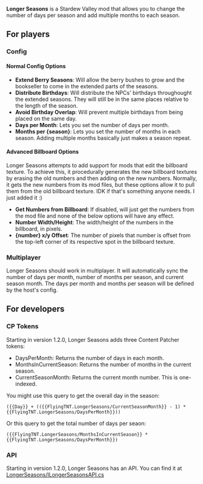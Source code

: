 ﻿**Longer Seasons** is a Stardew Valley mod that allows you to change the number of days per season and add multiple months to each season.

## For players
### Config
#### Normal Config Options
 - **Extend Berry Seasons**: Will allow the berry bushes to grow and the bookseller to come in the extended parts of the seasons.
 - **Distribute Birthdays**: Will distribute the NPCs' birthdays throughought the extended seasons. They will still be in the same places relative to the length of the season.
 - **Avoid Birthday Overlap**: Will prevent multiple birthdays from being placed on the same day.
 - **Days per Month**: Lets you set the number of days per month.
 - **Months per {season}**: Lets you set the number of months in each season. Adding multiple months basically just makes a season repeat.
#### Advanced Billboard Options
Longer Seasons attempts to add support for mods that edit the billboard texture. To achieve this, it procedurally generates the new billboard textures by erasing the old numbers and then adding on the new numbers. Normally, it gets the new numbers from its mod files, but these options allow it to pull them from the old billboard texture. IDK if that's something anyone needs. I just added it :)
 - **Get Numbers from Billboard**: If disabled, will just get the numbers from the mod file and none of the below options will have any effect.
 - **Number Width/Height**: The width/height of the numbers in the billboard, in pixels.
 - **{number} x/y Offset**: The number of pixels that number is offset from the top-left corner of its respective spot in the billboard texture. 

### Multiplayer
Longer Seasons should work in multiplayer. It will automatically sync the number of days per month, number of months per season, and current season month. The days per month and months per season will be defined by the host's config.

## For developers
### CP Tokens
Starting in version 1.2.0, Longer Seasons adds three Content Patcher tokens:
 - DaysPerMonth: Returns the number of days in each month.
 - MonthsInCurrentSeason: Returns the number of months in the current season.
 - CurrentSeasonMonth: Returns the current month number. This is one-indexed.<br>

You might use this query to get the overall day in the season:
```
({{Day}} + (({{FlyingTNT.LongerSeasons/CurrentSeasonMonth}} - 1) * {{FlyingTNT.LongerSeasons/DaysPerMonth}}))
```
Or this query to get the total number of days per seaon:
```
({{FlyingTNT.LongerSeasons/MonthsInCurrentSeason}} * {{FlyingTNT.LongerSeasons/DaysPerMonth}})
```
### API
Starting in version 1.2.0, Longer Seasons has an API.
You can find it at [LongerSeasons/ILongerSeasonsAPI.cs](LongerSeasons/ILongerSeasonsAPI.cs)
